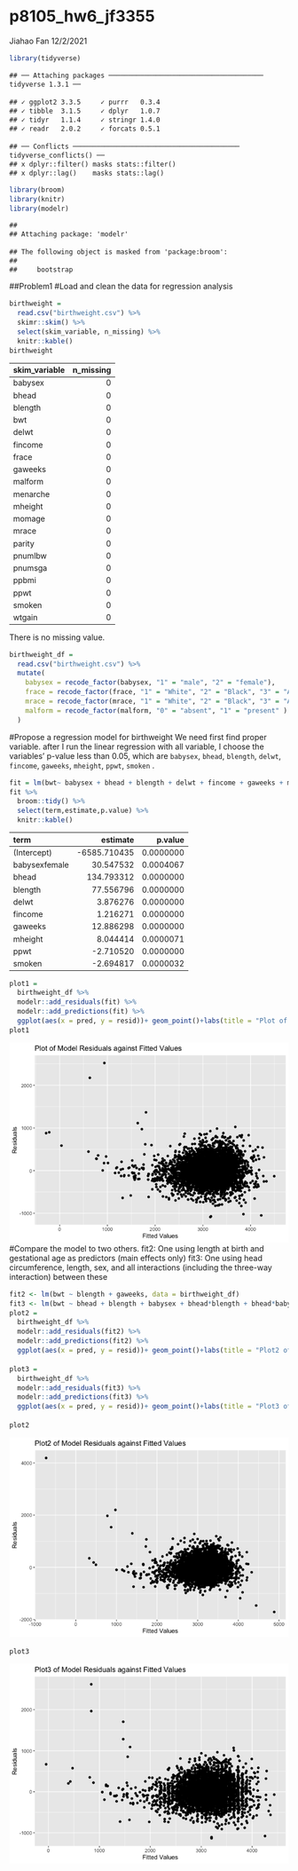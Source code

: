 p8105_hw6_jf3355
================
Jiahao Fan
12/2/2021

``` r
library(tidyverse)
```

    ## ── Attaching packages ─────────────────────────────────────── tidyverse 1.3.1 ──

    ## ✓ ggplot2 3.3.5     ✓ purrr   0.3.4
    ## ✓ tibble  3.1.5     ✓ dplyr   1.0.7
    ## ✓ tidyr   1.1.4     ✓ stringr 1.4.0
    ## ✓ readr   2.0.2     ✓ forcats 0.5.1

    ## ── Conflicts ────────────────────────────────────────── tidyverse_conflicts() ──
    ## x dplyr::filter() masks stats::filter()
    ## x dplyr::lag()    masks stats::lag()

``` r
library(broom)
library(knitr)
library(modelr)
```

    ## 
    ## Attaching package: 'modelr'

    ## The following object is masked from 'package:broom':
    ## 
    ##     bootstrap

##Problem1 #Load and clean the data for regression analysis

``` r
birthweight =
  read.csv("birthweight.csv") %>% 
  skimr::skim() %>% 
  select(skim_variable, n_missing) %>%
  knitr::kable()
birthweight  
```

| skim_variable | n_missing |
|:--------------|----------:|
| babysex       |         0 |
| bhead         |         0 |
| blength       |         0 |
| bwt           |         0 |
| delwt         |         0 |
| fincome       |         0 |
| frace         |         0 |
| gaweeks       |         0 |
| malform       |         0 |
| menarche      |         0 |
| mheight       |         0 |
| momage        |         0 |
| mrace         |         0 |
| parity        |         0 |
| pnumlbw       |         0 |
| pnumsga       |         0 |
| ppbmi         |         0 |
| ppwt          |         0 |
| smoken        |         0 |
| wtgain        |         0 |

There is no missing value.

``` r
birthweight_df = 
  read.csv("birthweight.csv") %>% 
  mutate(
    babysex = recode_factor(babysex, "1" = "male", "2" = "female"),
    frace = recode_factor(frace, "1" = "White", "2" = "Black", "3" = "Asian", "4" = "Puerto Rican", "8" = "Other", "9" = "Unkown"),
    mrace = recode_factor(mrace, "1" = "White", "2" = "Black", "3" = "Asian", "4" = "Puerto Rican", "8" = "Other"),
    malform = recode_factor(malform, "0" = "absent", "1" = "present" )
  )
```

#Propose a regression model for birthweight We need first find proper
variable. after I run the linear regression with all variable, I choose
the variables’ p-value less than 0.05, which are `babysex`, `bhead`,
`blength`, `delwt`, `fincome`, `gaweeks`, `mheight`, `ppwt`, `smoken` .

``` r
fit = lm(bwt~ babysex + bhead + blength + delwt + fincome + gaweeks + mheight + ppwt + smoken, data =birthweight_df)
fit %>% 
  broom::tidy() %>% 
  select(term,estimate,p.value) %>% 
  knitr::kable()
```

| term          |     estimate |   p.value |
|:--------------|-------------:|----------:|
| (Intercept)   | -6585.710435 | 0.0000000 |
| babysexfemale |    30.547532 | 0.0004067 |
| bhead         |   134.793312 | 0.0000000 |
| blength       |    77.556796 | 0.0000000 |
| delwt         |     3.876276 | 0.0000000 |
| fincome       |     1.216271 | 0.0000000 |
| gaweeks       |    12.886298 | 0.0000000 |
| mheight       |     8.044414 | 0.0000071 |
| ppwt          |    -2.710520 | 0.0000000 |
| smoken        |    -2.694817 | 0.0000032 |

``` r
plot1 = 
  birthweight_df %>% 
  modelr::add_residuals(fit) %>% 
  modelr::add_predictions(fit) %>% 
  ggplot(aes(x = pred, y = resid))+ geom_point()+labs(title = "Plot of Model Residuals against Fitted Values", x = "Fitted Values",y = "Residuals")
plot1
```

![](p8105_hw6_jf3355_files/figure-gfm/unnamed-chunk-4-1.png)<!-- -->
#Compare the model to two others. fit2: One using length at birth and
gestational age as predictors (main effects only) fit3: One using head
circumference, length, sex, and all interactions (including the
three-way interaction) between these

``` r
fit2 <- lm(bwt ~ blength + gaweeks, data = birthweight_df)
fit3 <- lm(bwt ~ bhead + blength + babysex + bhead*blength + bhead*babysex + blength*babysex + bhead*blength*babysex, data = birthweight_df)
plot2 = 
  birthweight_df %>% 
  modelr::add_residuals(fit2) %>% 
  modelr::add_predictions(fit2) %>% 
  ggplot(aes(x = pred, y = resid))+ geom_point()+labs(title = "Plot2 of Model Residuals against Fitted Values", x = "Fitted Values",y = "Residuals")

plot3 = 
  birthweight_df %>% 
  modelr::add_residuals(fit3) %>% 
  modelr::add_predictions(fit3) %>% 
  ggplot(aes(x = pred, y = resid))+ geom_point()+labs(title = "Plot3 of Model Residuals against Fitted Values", x = "Fitted Values",y = "Residuals")

plot2
```

![](p8105_hw6_jf3355_files/figure-gfm/unnamed-chunk-5-1.png)<!-- -->

``` r
plot3
```

![](p8105_hw6_jf3355_files/figure-gfm/unnamed-chunk-5-2.png)<!-- -->
